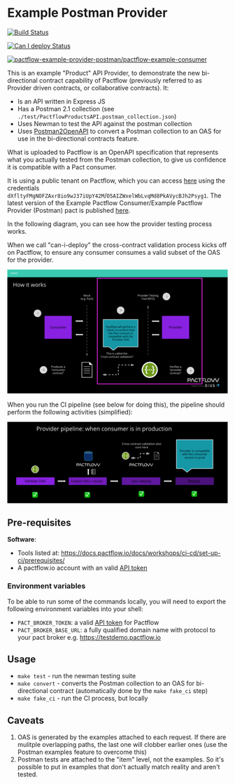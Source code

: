 # Example Postman Provider

[![Build Status](https://github.com/pactflow/example-provider-postman/actions/workflows/build.yml/badge.svg)](https://github.com/pactflow/example-provider-postman/actions)

[![Can I deploy Status](https://testdemo.pactflow.io/pacticipants/pactflow-example-provider-postman/branches/master/latest-version/can-i-deploy/to-environment/production/badge)](https://testdemo.pactflow.io/pacticipants/pactflow-example-provider-postman/branches/master/latest-version/can-i-deploy/to-environment/production/badge)

[![pactflow-example-provider-postman/pactflow-example-consumer](https://testdemo.pactflow.io/pacts/provider/pactflow-example-provider-postman/consumer/pactflow-example-consumer/latest/master/badge.svg)](https://testdemo.pactflow.io/pacts/provider/pactflow-example-provider-postman/consumer/pactflow-example-consumer/latest/master)

This is an example "Product" API Provider, to demonstrate the new bi-directional contract capability of Pactflow (previously referred to as Provider driven contracts, or collaborative contracts). It:

- Is an API written in Express JS
- Has a Postman 2.1 collection (see `./test/PactflowProductsAPI.postman_collection.json`)
- Uses Newman to test the API against the postman collection
- Uses [Postman2OpenAPI](https://github.com/kevinswiber/postman2openapi) to convert a Postman collection to an OAS for use in the bi-directional contracts feature.

What is uploaded to Pactflow is an OpenAPI specification that represents what you actually tested from the Postman collection, to give us confidence it is compatible with a Pact consumer.

It is using a public tenant on Pactflow, which you can access [here](https://testdemo.pactflow.io/) using the credentials `dXfltyFMgNOFZAxr8io9wJ37iUpY42M`/`O5AIZWxelWbLvqMd8PkAVycBJh2Psyg1`. The latest version of the Example Pactflow Consumer/Example Pactflow Provider (Postman) pact is published [here](https://testdemo.pactflow.io/overview/provider/pactflow-example-provider-postman/consumer/pactflow-example-consumer).

In the following diagram, you can see how the provider testing process works.

When we call "can-i-deploy" the cross-contract validation process kicks off on Pactflow, to ensure any consumer consumes a valid subset of the OAS for the provider.

![Provider Test](docs/provider-scope.png "Provider Test")

When you run the CI pipeline (see below for doing this), the pipeline should perform the following activities (simplified):

![Provider Pipeline](docs/provider-pipeline.png "Provider Pipeline")

## Pre-requisites

**Software**:

- Tools listed at: https://docs.pactflow.io/docs/workshops/ci-cd/set-up-ci/prerequisites/
- A pactflow.io account with an valid [API token](https://docs.pactflow.io/docs/getting-started/#configuring-your-api-token)

### Environment variables

To be able to run some of the commands locally, you will need to export the following environment variables into your shell:

- `PACT_BROKER_TOKEN`: a valid [API token](https://docs.pactflow.io/docs/getting-started/#configuring-your-api-token) for Pactflow
- `PACT_BROKER_BASE_URL`: a fully qualified domain name with protocol to your pact broker e.g. https://testdemo.pactflow.io

## Usage

- `make test` - run the newman testing suite
- `make convert` - converts the Postman collection to an OAS for bi-directional contract (automatically done by the `make fake_ci` step)
- `make fake_ci` - run the CI process, but locally

## Caveats

1. OAS is generated by the examples attached to each request. If there are mulitple overlapping paths, the last one will clobber earlier ones (use the Postman examples feature to overcome this)
1. Postman tests are attached to the "item" level, not the examples. So it's possible to put in examples that don't actually match reality and aren't tested.

